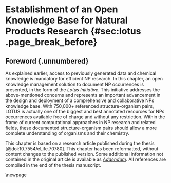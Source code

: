 # Establishment of an Open Knowledge Base for Natural Products Research {#sec:lotus .page_break_before}

## Foreword {.unnumbered}

As explained earlier, access to previously generated data and chemical knowledge is mandatory for efficient NP research.
In this chapter, an open knowledge management solution to document NP occurrences is presented, in the form of the *Lotus Initiative*.
This initiative addresses the above-mentioned concerns and represents an important advancement in the design and deployment of a comprehensive and collaborative NPs knowledge base.
With 750,000+ referenced structure-organism pairs, LOTUS is actually one of the biggest and best annotated resources for NPs occurrences available free of charge and without any restriction.
Within the frame of current computational approaches in NP research and related fields, these documented structure-organism pairs should allow a more complete understanding of organisms and their chemistry.

This chapter is based on a research article published during the thesis [@doi:10.7554/eLife.70780]. 
This chapter has been reformatted, without content changes to the published version.
Some additional information not contained in the original article is available as *[Addendum](#addendum-lotus)*.
All references are compiled in the end of the thesis manuscript.

\newpage